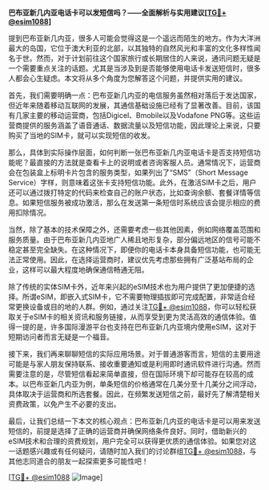 **巴布亚新几内亚电话卡可以发短信吗？——全面解析与实用建议[[TG💪+ @esim1088](https://t.me/s/esim1088)]**

提到巴布亚新几内亚，很多人可能会觉得这是一个遥远而陌生的地方。作为大洋洲最大的岛国，它位于澳大利亚的北部，以其独特的自然风光和丰富的文化多样性闻名于世。然而，对于计划前往这个国家旅行或长期居住的人来说，通讯问题无疑是一个需要重点关注的话题。尤其是当涉及到是否能够使用电话卡发送短信时，很多人都会心生疑虑。本文将从多个角度为您解答这个问题，并提供实用的建议。

首先，我们需要明确一点：巴布亚新几内亚的电信服务虽然相对落后于发达国家，但近年来随着移动互联网的发展，其通信基础设施已经有了显著改善。目前，该国有几家主要的移动运营商，包括Digicel、Bmobile以及Vodafone PNG等。这些运营商提供的服务涵盖了语音通话、数据流量以及短信功能，因此理论上来说，只要购买了当地的SIM卡，就可以实现短信的收发。

那么，具体到实际操作层面，如何判断一张巴布亚新几内亚电话卡是否支持短信功能呢？最直接的方法就是查看卡上的说明或者咨询客服人员。通常情况下，运营商会在包装盒上标明卡片包含的服务类型，如果列出了“SMS”（Short Message Service）字样，则意味着这张卡支持短信功能。此外，在激活SIM卡之后，用户还可以通过拨打特定的代码来检查自己的账户状态，比如查询余额、套餐详情等信息。如果短信服务被成功激活，那么在发送第一条短信时系统应该会提示相应的费用扣除情况。

当然，除了基本的技术保障之外，还需要考虑一些其他因素，例如网络覆盖范围和服务质量。由于巴布亚新几内亚地广人稀且地形复杂，部分偏远地区的信号可能不稳定甚至完全缺失。在这种情况下，即便你的电话卡本身具备短信功能，也可能无法正常使用。因此，在选择运营商时，建议优先考虑那些拥有广泛基站布局的企业，这样可以最大程度地确保通信畅通无阻。

除了传统的实体SIM卡外，近年来兴起的eSIM技术也为用户提供了更加便捷的选择。所谓eSIM，即嵌入式SIM卡，它不需要物理插拔即可完成配置，非常适合经常更换设备或目的地的人群。例如，通过关注[TG💪+ @esim1088](https://t.me/s/esim1088)，你可以轻松获取关于eSIM卡的相关资讯和服务链接，从而享受到更为灵活高效的通信体验。值得一提的是，许多国际漫游平台也支持在巴布亚新几内亚境内使用eSIM，这对于短期访问者而言无疑是一个福音。

接下来，我们再来聊聊短信的实际应用场景。对于普通游客而言，短信的主要用途可能是与家人朋友保持联系、接收重要通知或是利用即时通讯软件进行沟通。然而需要注意的是，尽管短信看起来简单直接，但在国际环境下却可能存在较高的成本。以巴布亚新几内亚为例，单条短信的价格通常在几美分至十几美分之间浮动，具体取决于运营商和所选套餐。因此，在频繁发送短信之前，最好先了解清楚相关资费政策，以免产生不必要的支出。

最后，让我们总结一下本文的核心观点：巴布亚新几内亚的电话卡是可以用来发送短信的，前提是选择了正确的运营商并确保网络条件良好。同时，借助新兴的eSIM技术和合理的资费规划，用户完全可以获得更优质的通信体验。如果您对这一话题感兴趣或有任何疑问，请随时加入我们的讨论群组[TG💪+ @esim1088](https://t.me/s/esim1088)，与其他志同道合的朋友一起探索更多可能性吧！

[[TG💪+ @esim1088](https://t.me/s/esim1088) ![Image](https://i.postimg.cc/4NQfJmqS/Snipaste-2025-05-13-00-14-12.png)]